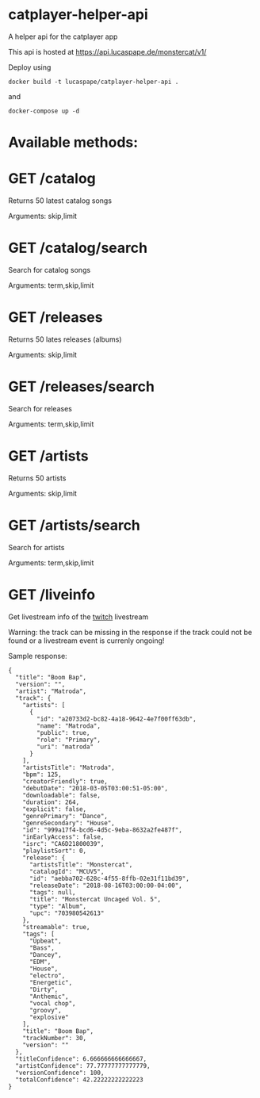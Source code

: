 # catplayer-helper-api
A helper api for the catplayer app

This api is hosted at https://api.lucaspape.de/monstercat/v1/

Deploy using
```
docker build -t lucaspape/catplayer-helper-api .
```
and
```
docker-compose up -d
```

# Available methods:

# GET /catalog

Returns 50 latest catalog songs

Arguments: skip,limit

# GET /catalog/search

Search for catalog songs

Arguments: term,skip,limit

# GET /releases

Returns 50 lates releases (albums)

Arguments: skip,limit

# GET /releases/search

Search for releases

Arguments: term,skip,limit

# GET /artists

Returns 50 artists

Arguments: skip,limit

# GET /artists/search

Search for artists

Arguments: term,skip,limit

# GET /liveinfo

Get livestream info of the [twitch](https://www.twitch.tv/monstercat) livestream

Warning: the track can be missing in the response if the track could not be found or a livestream event is currenly ongoing!

Sample response:

```
{
  "title": "Boom Bap",
  "version": "",
  "artist": "Matroda",
  "track": {
    "artists": [
      {
        "id": "a20733d2-bc82-4a18-9642-4e7f00ff63db",
        "name": "Matroda",
        "public": true,
        "role": "Primary",
        "uri": "matroda"
      }
    ],
    "artistsTitle": "Matroda",
    "bpm": 125,
    "creatorFriendly": true,
    "debutDate": "2018-03-05T03:00:51-05:00",
    "downloadable": false,
    "duration": 264,
    "explicit": false,
    "genrePrimary": "Dance",
    "genreSecondary": "House",
    "id": "999a17f4-bcd6-4d5c-9eba-8632a2fe487f",
    "inEarlyAccess": false,
    "isrc": "CA6D21800039",
    "playlistSort": 0,
    "release": {
      "artistsTitle": "Monstercat",
      "catalogId": "MCUV5",
      "id": "aebba702-628c-4f55-8ffb-02e31f11bd39",
      "releaseDate": "2018-08-16T03:00:00-04:00",
      "tags": null,
      "title": "Monstercat Uncaged Vol. 5",
      "type": "Album",
      "upc": "703980542613"
    },
    "streamable": true,
    "tags": [
      "Upbeat",
      "Bass",
      "Dancey",
      "EDM",
      "House",
      "electro",
      "Energetic",
      "Dirty",
      "Anthemic",
      "vocal chop",
      "groovy",
      "explosive"
    ],
    "title": "Boom Bap",
    "trackNumber": 30,
    "version": ""
  },
  "titleConfidence": 6.666666666666667,
  "artistConfidence": 77.77777777777779,
  "versionConfidence": 100,
  "totalConfidence": 42.22222222222223
}
```
